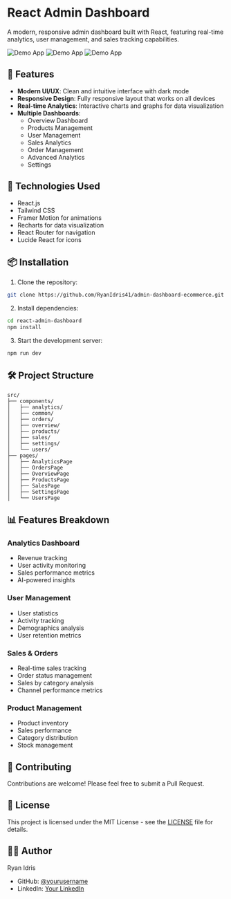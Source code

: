 # React Admin Dashboard

A modern, responsive admin dashboard built with React, featuring real-time analytics, user management, and sales tracking capabilities.

![Demo App](/public/screenshot-for-readme-1.png)
![Demo App](/public/screenshot-for-readme-2.png)
![Demo App](/public/screenshot-for-readme-3.png)

## 🌟 Features

- **Modern UI/UX**: Clean and intuitive interface with dark mode
- **Responsive Design**: Fully responsive layout that works on all devices
- **Real-time Analytics**: Interactive charts and graphs for data visualization
- **Multiple Dashboards**:
	- Overview Dashboard
	- Products Management
	- User Management
	- Sales Analytics
	- Order Management
	- Advanced Analytics
	- Settings

## 🚀 Technologies Used

- React.js
- Tailwind CSS
- Framer Motion for animations
- Recharts for data visualization
- React Router for navigation
- Lucide React for icons

## 📦 Installation

1. Clone the repository:
```bash
git clone https://github.com/RyanIdris41/admin-dashboard-ecommerce.git
```

2. Install dependencies:
```bash
cd react-admin-dashboard
npm install
```

3. Start the development server:
```bash
npm run dev
```

## 🛠️ Project Structure

```
src/
├── components/
│   ├── analytics/
│   ├── common/
│   ├── orders/
│   ├── overview/
│   ├── products/
│   ├── sales/
│   ├── settings/
│   └── users/
├── pages/
│   ├── AnalyticsPage
│   ├── OrdersPage
│   ├── OverviewPage
│   ├── ProductsPage
│   ├── SalesPage
│   ├── SettingsPage
│   └── UsersPage
```

## 📊 Features Breakdown

### Analytics Dashboard
- Revenue tracking
- User activity monitoring
- Sales performance metrics
- AI-powered insights

### User Management
- User statistics
- Activity tracking
- Demographics analysis
- User retention metrics

### Sales & Orders
- Real-time sales tracking
- Order status management
- Sales by category analysis
- Channel performance metrics

### Product Management
- Product inventory
- Sales performance
- Category distribution
- Stock management

## 🤝 Contributing

Contributions are welcome! Please feel free to submit a Pull Request.

## 📝 License

This project is licensed under the MIT License - see the [LICENSE](LICENSE) file for details.

## 👨‍💻 Author

Ryan Idris
- GitHub: [@yourusername](https://github.com/yourusername)
- LinkedIn: [Your LinkedIn](https://linkedin.com/in/yourusername)
